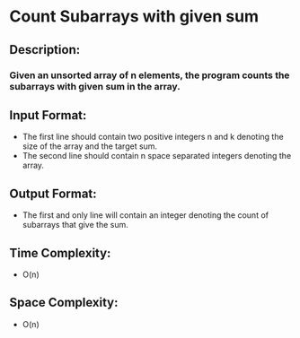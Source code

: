 # Count Subarrays with given sum
## Description:
### Given an unsorted array of n elements, the program counts the subarrays with given sum in the array.
## Input Format:
* The first line should contain two positive integers n and k denoting the size of the array and the target sum.
* The second line should contain n space separated integers denoting the array.
## Output Format:
* The first and only line will contain an integer denoting the count of subarrays that give the sum.
## Time Complexity: 
* O(n)
## Space Complexity:
* O(n)